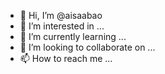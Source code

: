 - 👋 Hi, I’m @aisaabao
- 👀 I’m interested in ...
- 🌱 I’m currently learning ...
- 💞️ I’m looking to collaborate on ...
- 📫 How to reach me ...

<!---
aisaabao/aisaabao is a ✨ special ✨ repository because its `README.md` (this file) appears on your GitHub profile.
You can click the Preview link to take a look at your changes.
--->
